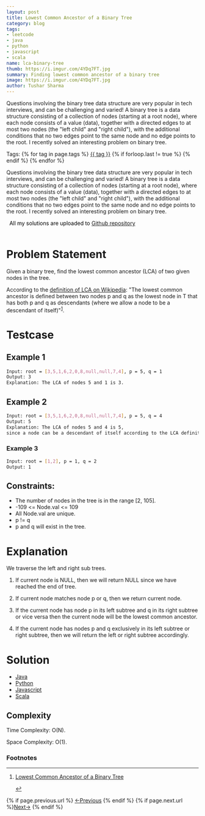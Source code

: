 ```yaml
---
layout: post
title: Lowest Common Ancestor of a Binary Tree
category: blog
tags:
- leetcode
- java
- python
- javascript
- scala
name: lca-binary-tree
thumb: https://i.imgur.com/4YDq7FT.jpg
summary: Finding lowest common ancestor of a binary tree
image: https://i.imgur.com/4YDq7FT.jpg
author: Tushar Sharma
---
```


Questions involving the binary tree data structure are very popular in tech interviews, and can be challenging and varied! A binary tree is a data structure consisting of a collection of nodes (starting at a root node), where each node consists of a value (data), together with a directed edges to at most two nodes (the "left child" and "right child"), with the additional conditions that no two edges point to the same node and no edge points to the root. I recently solved an interesting problem on binary tree.<!-- truncate_here -->

<p>Tags: {% for tag in page.tags %} <a class="mytag" href="/tag/{{ tag }}" title="View posts tagged with &quot;{{ tag }}&quot;">{{ tag }}</a>  {% if forloop.last != true %} {% endif %} {% endfor %} </p>


<link rel="stylesheet" href="{{ root_url }}/css/multipleTab.css"/>
<script src="{{ root_url }}/js/jquery.easytabs.min.js"></script>
<script src="{{ root_url }}/js/multipleTab.js"></script>

<p>Questions involving the binary tree data structure are very popular in tech interviews, and can be challenging and varied! A binary tree is a data structure consisting of a collection of nodes (starting at a root node), where each node consists of a value (data), together with a directed edges to at most two nodes (the "left child" and "right child"), with the additional conditions that no two edges point to the same node and no edge points to the root. I recently solved an interesting problem on binary tree.
</p>

<link rel="stylesheet" href="{{ root_url }}/css/books.css" />

<!-- disclaimer -->
<div class="cl disclaimer">
  <i class="icon-star"></i>
    <span style="color:black"> &nbsp;&nbsp;All my solutions are uploaded to <a href="https://github.com/tushar-sharma/prep-coding" target="_blank">Github repository</a>
</span> 
</div><br>


# Problem Statement

Given a binary tree, find the lowest common ancestor (LCA) of two given nodes in the tree.

According to the [definition of LCA on Wikipedia](https://en.wikipedia.org/wiki/Lowest_common_ancestor): "The lowest common ancestor is defined between two nodes p and q as the lowest node in T that has both p and q as descendants (where we allow a node to be a descendant of itself)"<sup><a href='#fn:1' rel='footnote'>1</a></sup>.

# Testcase


## Example 1

```bash 
Input: root = [3,5,1,6,2,0,8,null,null,7,4], p = 5, q = 1
Output: 3
Explanation: The LCA of nodes 5 and 1 is 3.
```

## Example 2

```bash 
Input: root = [3,5,1,6,2,0,8,null,null,7,4], p = 5, q = 4
Output: 5
Explanation: The LCA of nodes 5 and 4 is 5, 
since a node can be a descendant of itself according to the LCA definition.
```

### Example 3

```bash
Input: root = [1,2], p = 1, q = 2
Output: 1
```

## Constraints:

* The number of nodes in the tree is in the range [2, 105].
* -109 <= Node.val <= 109
* All Node.val are unique.
* p != q
* p and q will exist in the tree.

# Explanation

We traverse the left and right sub trees. 

1. If current node is NULL, then we will return NULL since we have reached the end of tree. 

2. If current node matches node p or q, then we return current node. 

3. If the current node has node p in its left subtree and q in its right subtree or vice versa then the current node will be the lowest common ancestor.

4. If the current node has nodes p and q exclusively in its left subtree or right subtree, then we will return the left or right subtree accordingly.

# Solution

<div class="tab-container">
  <ul>
    <li class="tab Java1"><a href="#Java1">Java</a></li>
    <li class="tab Python1"><a href="#Python1">Python</a></li>
    <li class="tab Javascript1"><a href="#Javascript1">Javascript</a></li>
    <li class="tab Scala1"><a href="#Scala1">Scala</a></li>
  </ul>

   <div class="codeSample Java1" id="Java1">
      <script src="https://gist.github.com/tushar-sharma/313465d1f1fa21800d3a726146780020.js"></script>

   </div>

   <div class="codeSample Python1" id="Python1">
       <script src="https://gist.github.com/tushar-sharma/a0b2faeeace2acaa3f8b61794af59976.js"></script>  
    </div>

   <div class="codeSample Javascript1" id="Javascript1">
       <script src="https://gist.github.com/tushar-sharma/cb9e4364f354423764459a11477c4d98.js"></script> 
    </div>


   <div class="codeSample Scala1" id="Scala1">
       <script src="https://gist.github.com/tushar-sharma/8611d4612495af58e3d0fb9f8e4c3883.js"></script> 
    </div>
</div>

## Complexity

Time Complexity: O(N).
   
Space Complexity: O(1).


<div class='footnotes'><h3>Footnotes</h3><hr />
  <ol>
    <li id='fn:1'>
        <p><a href="https://leetcode.com/problems/lowest-common-ancestor-of-a-binary-tree/" target="_blank">Lowest Common Ancestor of a Binary Tree</a></p>
         <a href='#fnref:1' rev='footnote'>&#8617;</a>
    </li>
  </ol>
</div>


<nav class="pagination clear" style="padding-bottom:20px;">
{% if page.previous.url %} <a class="prev-item" href="{{page.previous.url}}" title="Previous Post: {{page.previous.title}}">&larr;Previous</a>   {% endif %}  {% if page.next.url %}<a class="next-item" href="{{page.next.url}}" title="Next Post: {{page.next.title}}">Next&rarr;</a>         {% endif %}
</nav>